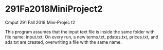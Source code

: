 # 291Fa2018MiniProject2
Cmput 291 Fall 2018 Mini-Projec t2

This program assumes that the input text file is inside the same folder with file name: input.txt.
On every run, a new terms.txt, pdates.txt, prices.txt, and ads.txt are created, overwriting a file with the same name.